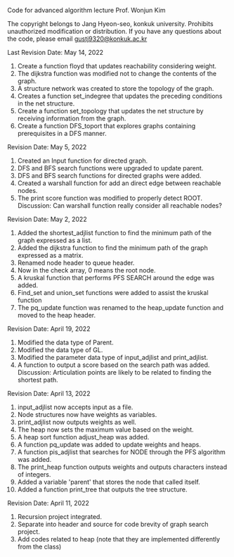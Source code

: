 Code for advanced algorithm lecture
Prof. Wonjun Kim

The copyright belongs to Jang Hyeon-seo, konkuk university.
Prohibits unauthorized modification or distribution.
If you have any questions about the code, please email gustj9320@konkuk.ac.kr

Last Revision Date: May 14, 2022
1. Create a function floyd that updates reachability considering weight.
2. The dijkstra function was modified not to change the contents of the graph.
3. A structure network was created to store the topology of the graph.
4. Creates a function set_indegree that updates the preceding conditions in the net structure.
5. Create a function set_topology that updates the net structure by receiving information from the graph.
6. Create a function DFS_toport that explores graphs containing prerequisites in a DFS manner.

Revision Date: May 5, 2022
1. Created an Input function for directed graph.
2. DFS and BFS search functions were upgraded to update parent.
3. DFS and BFS search functions for directed graphs were added.
4. Created a warshall function for add an direct edge between reachable nodes.
5. The print score function was modified to properly detect ROOT.
Discussion: Can warshall function really consider all reachable nodes?

Revision Date: May 2, 2022
1. Added the shortest_adjlist function to find the minimum path of the graph expressed as a list.
2. Added the dijkstra function to find the minimum path of the graph expressed as a matrix.
3. Renamed node header to queue header.
4. Now in the check array, 0 means the root node.
5. A kruskal function that performs PFS SEARCH around the edge was added.
6. Find_set and union_set functions were added to assist the kruskal function
7. The pq_update function was renamed to the heap_update function and moved to the heap header.

Revision Date: April 19, 2022 
1. Modified the data type of Parent.
2. Modified the data type of GL.
3. Modified the parameter data type of input_adjlist and print_adjlist.
4. A function to output a score based on the search path was added.
Discussion: Articulation points are likely to be related to finding the shortest path.

Revision Date: April 13, 2022 
1. input_adjlist now accepts input as a file.
2. Node structures now have weights as variables.
3. print_adjlist now outputs weights as well.
4. The heap now sets the maximum value based on the weight.
5. A heap sort function adjust_heap was added.
6. A function pq_update was added to update weights and heaps.
7. A function pis_adjlist that searches for NODE through the PFS algorithm was added.
8. The print_heap function outputs weights and outputs characters instead of integers.
9. Added a variable 'parent' that stores the node that called itself.
10. Added a function print_tree that outputs the tree structure.

Revision Date: April 11, 2022 
1. Recursion project integrated.
2. Separate into header and source for code brevity of graph search project.
3. Add codes related to heap (note that they are implemented differently from the class)

